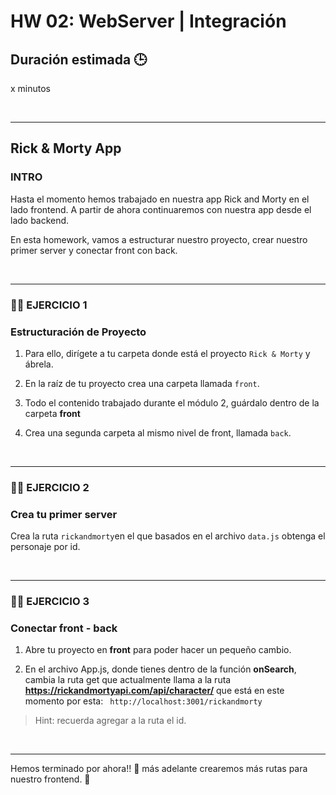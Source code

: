 # HW 02: WebServer | Integración

## **Duración estimada 🕒**

x minutos

<br />

---

## **Rick & Morty App**

### **INTRO**

Hasta el momento hemos trabajado en nuestra app Rick and Morty en el lado frontend. A partir de ahora continuaremos con nuestra app desde el lado backend.

En esta homework, vamos a estructurar nuestro proyecto, crear nuestro primer server y conectar front con back.

<br />

---

### **👩‍💻 EJERCICIO 1**

### **Estructuración de Proyecto**

1. Para ello, dirígete a tu carpeta donde está el proyecto `Rick & Morty` y ábrela.

2. En la raíz de tu proyecto crea una carpeta llamada `front`.

3. Todo el contenido trabajado durante el módulo 2, guárdalo dentro de la carpeta **front**

4. Crea una segunda carpeta al mismo nivel de front, llamada `back`.

<br />

---

### **👩‍💻 EJERCICIO 2**

### **Crea tu primer server**

Crea la ruta `rickandmorty`en el que basados en el archivo `data.js` obtenga el personaje por id.

<br />

---

### **👩‍💻 EJERCICIO 3**

### **Conectar front - back**

1. Abre tu proyecto en **front** para poder hacer un pequeño cambio.

2. En el archivo App.js, donde tienes dentro de la función **onSearch**, cambia la ruta get que actualmente llama a la ruta **https://rickandmortyapi.com/api/character/** que está en este momento por esta: ` http://localhost:3001/rickandmorty`

> Hint: recuerda agregar a la ruta el id.

<br />

---

Hemos terminado por ahora!! 🥳 más adelante crearemos más rutas para nuestro frontend. 🚀
